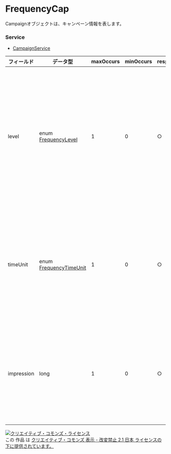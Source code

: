# FrequencyCap
Campaignオブジェクトは、キャンペーン情報を表します。
### Service
+ [CampaignService](../services/CampaignService.md)

| フィールド | データ型 | maxOccurs | minOccurs | response | add | set | remove | 説明 | 
|---|---|---|---|---|---|---|---|---|
| level| enum <a href="./FrequencyLevel.md">FrequencyLevel</a>| 1| 0| ○| Opt ※1| Opt ※2| -| フリークエンシー制限の単位（キャンペーンor広告グループor広告）です。 |
| timeUnit| enum <a href="./FrequencyTimeUnit.md">FrequencyTimeUnit</a>| 1| 0| ○| Opt ※1| Opt ※2| -| フリークエンシーの単位時間（日別、週別、月別）です。 |
| impression| long| 1| 0| ○| Opt ※1| Opt ※2| -| 同一ユーザに対する広告の最大インプレッション数です。 |
<a rel="license" href="http://creativecommons.org/licenses/by-nd/2.1/jp/"><img alt="クリエイティブ・コモンズ・ライセンス" style="border-width:0" src="https://i.creativecommons.org/l/by-nd/2.1/jp/88x31.png" /></a><br />この 作品 は <a rel="license" href="http://creativecommons.org/licenses/by-nd/2.1/jp/">クリエイティブ・コモンズ 表示 - 改変禁止 2.1 日本 ライセンスの下に提供されています。</a>
